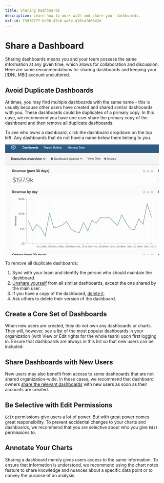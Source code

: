 ```yaml
---
title: Sharing Dashboards
description: Learn how to work with and share your dashboards.
exl-id: 73df627f-bc08-45c0-aa5e-410c4fd0642d
---
```

# Share a Dashboard

Sharing dashboards means you and your team possess the same information at any given time, which allows for collaboration and discussion. Here are some recommendations for sharing dashboards and keeping your [!DNL MBI] account uncluttered.

## Avoid Duplicate Dashboards

At times, you may find multiple dashboards with the same name - this is usually because other users have created and shared similar dashboards with you. These dashboards could be duplicates of a primary copy. In this case, we recommend you have one user share the primary copy of the dashboard and then remove all duplicate dashboards.

To see who owns a dashboard, click the dashboard dropdown on the top left. Any dashboards that do not have a name below them belong to you.

 ![](../../mbi/assets/Dash_ownership.gif)

To remove all duplicate dashboards:

1. Sync with your team and identify the person who should maintain the dashboard.
1. [Unshare yourself](../data-user/dashboards/leave-dashboard.md) from all similar dashboards, except the one shared by the main user.
1. If you have a copy of the dashboard, [delete it](../data-user/dashboards/deleting-dashboard.md).
1. Ask others to delete their version of the dashboard.

## Create a Core Set of Dashboards

When new users are created, they do not own any dashboards or charts. They will, however, see a list of the most popular dashboards in your organization (with View or Edit rights for the whole team) upon first logging in. Ensure that dashboards are always in this list so that new users can be included.

## Share Dashboards with New Users

New users may also benefit from access to some dashboards that are not shared organization-wide. In these cases, we recommend that dashboard owners [share the relevant dashboards](../data-user/dashboards/share-dashboard-with-users.md) with new users as soon as their accounts are created.

## Be Selective with Edit Permissions

`Edit` permissions give users a lot of power. But with great power comes great responsibility. To prevent accidental changes to your charts and dashboards, we recommend that you are selective about who you give `Edit` permissions to.

## Annotate Your Charts

Sharing a dashboard merely gives users access to the same information. To ensure that information is understood, we recommend using the chart notes feature to share knowledge and nuances about a specific data point or to convey the purpose of an analysis.
